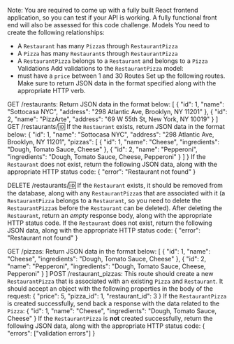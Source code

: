 Note: You are required to come up with a fully built React frontend application, so you can test if your API is working. A fully functional front end will also be assessed for this code challenge.
Models
You need to create the following relationships:
- A `Restaurant` has many `Pizza`s through `RestaurantPizza`
- A `Pizza` has many `Restaurant`s through `RestaurantPizza`
- A `RestaurantPizza` belongs to a `Restaurant` and belongs to a `Pizza`
Validations
Add validations to the `RestaurantPizza` model:
- must have a `price` between 1 and 30
Routes
Set up the following routes. Make sure to return JSON data in the format specified along with the appropriate HTTP verb.
 

GET /restaurants:
Return JSON data in the format below:
[
  {
    "id": 1,
    "name": "Sottocasa NYC",
    "address": "298 Atlantic Ave, Brooklyn, NY 11201"
  },
  {
    "id": 2,
    "name": "PizzArte",
    "address": "69 W 55th St, New York, NY 10019"
  }
]
GET /restaurants/:id:
If the `Restaurant` exists, return JSON data in the format below:
{
  "id": 1,
  "name": "Sottocasa NYC",
  "address": "298 Atlantic Ave, Brooklyn, NY 11201",
  "pizzas": [
    {
      "id": 1,
      "name": "Cheese",
      "ingredients": "Dough, Tomato Sauce, Cheese"
    },
    {
      "id": 2,
      "name": "Pepperoni",
      "ingredients": "Dough, Tomato Sauce, Cheese, Pepperoni"
    }
  ]
}
If the `Restaurant` does not exist, return the following JSON data, along with the appropriate HTTP status code:
{
  "error": "Restaurant not found"
}
 

DELETE /restaurants/:id:
If the `Restaurant` exists, it should be removed from the database, along with any `RestaurantPizza`s that are associated with it (a `RestaurantPizza` belongs to a `Restaurant`, so you need to delete the `RestaurantPizza`s before the `Restaurant` can be deleted).
After deleting the `Restaurant`, return an _empty_ response body, along with the appropriate HTTP status code.
If the `Restaurant` does not exist, return the following JSON data, along with the appropriate HTTP status code:
{
  "error": "Restaurant not found"
}
 

GET /pizzas:
Return JSON data in the format below:
[
  {
    "id": 1,
    "name": "Cheese",
    "ingredients": "Dough, Tomato Sauce, Cheese"
  },
  {
    "id": 2,
    "name": "Pepperoni",
    "ingredients": "Dough, Tomato Sauce, Cheese, Pepperoni"
  }
]
POST /restaurant_pizzas:
This route should create a new `RestaurantPizza` that is associated with an existing `Pizza` and `Restaurant`. It should accept an object with the following properties in the body of the request:
{
  "price": 5,
  "pizza_id": 1,
  "restaurant_id": 3
}
If the `RestaurantPizza` is created successfully, send back a response with the data related to the `Pizza`:
{
  "id": 1,
  "name": "Cheese",
  "ingredients": "Dough, Tomato Sauce, Cheese"
}
If the `RestaurantPizza` is **not** created successfully, return the following JSON data, along with the appropriate HTTP status code:
{
  "errors": ["validation errors"]
}